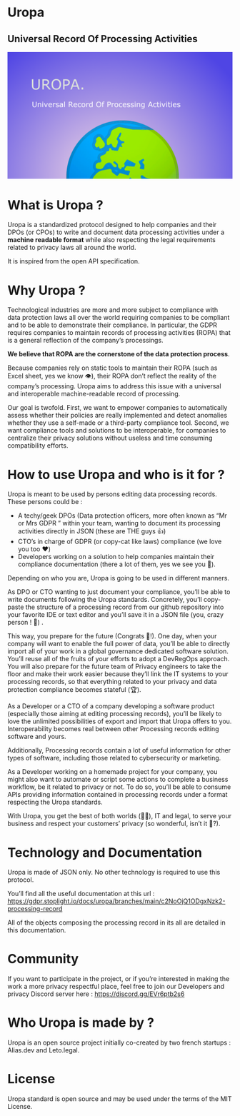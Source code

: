 # Uropa
## Universal Record Of Processing Activities

![alt_text](images/Welcome.png "Welcome image")



# What is Uropa ? 

Uropa is a standardized protocol designed to help companies and their DPOs (or CPOs) to write and document data processing activities under a **machine readable format** while also respecting the legal requirements related to privacy laws all around the world.

It is inspired from the open API specification.


# Why Uropa ?

Technological industries are more and more subject to compliance with data protection laws all over the world requiring companies to be compliant and to be able to demonstrate their compliance. In particular, the GDPR requires companies to maintain records of processing activities (ROPA) that is a general reflection of the company’s processings. 

**We believe that ROPA are the cornerstone of the data protection process**. 

 

Because companies rely on static tools to maintain their ROPA (such as Excel sheet, yes we know 👁), their ROPA don’t reflect the reality of the company’s processing. Uropa aims to address this issue with a universal and interoperable machine-readable record of processing. 

Our goal is twofold. First, we want to empower companies to automatically assess whether their policies are really implemented and detect anomalies whether they use a self-made or a third-party compliance tool. Second, we want compliance tools and solutions to be interoperable, for companies to centralize their privacy solutions without useless and time consuming compatibility efforts. 


# How to use Uropa and who is it for ?

Uropa is meant to be used by persons editing data processing records. These persons could be :



* A techy/geek DPOs (Data protection officers, more often known as “Mr or Mrs GDPR ” within your team, wanting to document its processing activities directly in JSON (these are THE guys 👍)
* CTO’s in charge of GDPR (or copy-cat like laws) compliance (we love you too ❤️)
* Developers working on a solution to help companies maintain their compliance documentation (there a lot of them, yes we see you 👀).

Depending on who you are, Uropa is going to be used in different manners. 

As DPO or CTO wanting to just document your compliance, you’ll be able to write documents following the Uropa standards. Concretely, you’ll copy-paste the structure of a processing record from our github repository into your favorite IDE or text editor and you’ll save it in a JSON file (you, crazy person ! 🤯) . 

This way, you prepare for the future (Congrats 👏!). One day, when your company will want to enable the full power of data, you’ll be able to directly import all of your work in a global governance dedicated software solution. You’ll reuse all of the fruits of your efforts to adopt a DevRegOps approach. You will also prepare for the future team of Privacy engineers to take the floor and make their work easier because they’ll link the IT systems to your processing records, so that everything related to your privacy and data protection compliance becomes stateful (🏆).

As a Developer or a CTO of a company developing a software product (especially those aiming at editing processing records), you’ll be likely to love the unlimited possibilities of export and import that Uropa offers to you. Interoperability becomes real between other Processing records editing software and yours. 

Additionally, Processing records contain a lot of useful information for other types of software, including those related to cybersecurity or marketing. 

As a Developer working on a homemade project for your company, you might also want to automate or script some actions to complete a business workflow, be it related to privacy or not. To do so, you’ll be able to consume APIs providing information contained in processing records under a format respecting the Uropa standards.

With Uropa, you get the best of both worlds (🎤🎶), IT and legal, to serve your business and respect your customers’ privacy (so wonderful, isn’t it 🥲?).


# Technology and Documentation

Uropa is made of JSON only. No other technology is required to use this protocol. 

You’ll find all the useful documentation at this url : https://gdpr.stoplight.io/docs/uropa/branches/main/c2NoOjQ1ODgxNzk2-processing-record

All of the objects composing the processing record in its all are detailed in this documentation. 


# Community

If you want to participate in the project, or if you’re interested in making the work a more privacy respectful place, feel free to join our Developers and privacy Discord server here : https://discord.gg/EVr6ptb2s6


# Who Uropa is made by ?

Uropa is an open source project initially co-created by two french startups : Alias.dev and Leto.legal.


# License

Uropa standard is open source and may be used under the terms of the MIT License. 
